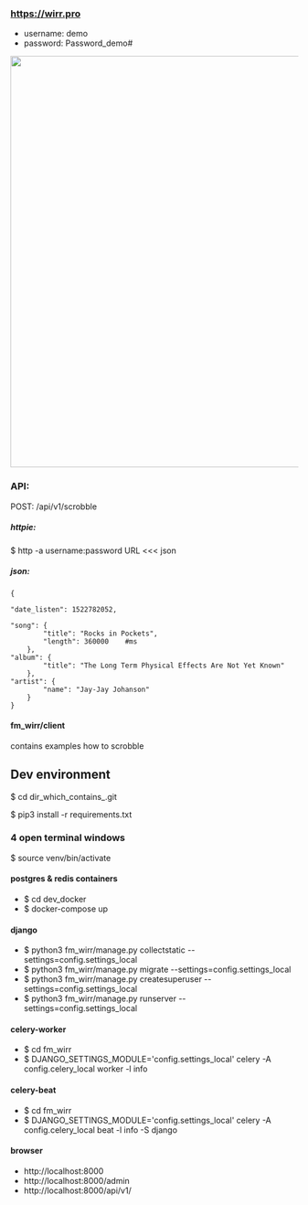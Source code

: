 ### https://wirr.pro
 - username: demo
 - password: Password_demo#

<img src="https://media.giphy.com/media/932H5rY7tC3RwkZBS8/giphy.gif" width="720" />

### API:
POST:
/api/v1/scrobble

##### httpie:

$ http -a username:password URL <<< json

##### json:

    {

    "date_listen": 1522782052,

    "song": {
            "title": "Rocks in Pockets",
            "length": 360000    #ms
        },
    "album": {
            "title": "The Long Term Physical Effects Are Not Yet Known"
        },
    "artist": {
            "name": "Jay-Jay Johanson"
        }
    }

#### fm_wirr/client
contains examples how to scrobble

## Dev environment
$ cd dir_which_contains_.git

$ pip3 install -r requirements.txt

### 4 open terminal windows
$ source venv/bin/activate

#### postgres & redis containers
- $ cd dev_docker
- $ docker-compose up

#### django
- $ python3 fm_wirr/manage.py collectstatic --settings=config.settings_local
- $ python3 fm_wirr/manage.py migrate --settings=config.settings_local
- $ python3 fm_wirr/manage.py createsuperuser --settings=config.settings_local
- $ python3 fm_wirr/manage.py runserver --settings=config.settings_local

#### celery-worker
- $ cd fm_wirr
- $ DJANGO_SETTINGS_MODULE='config.settings_local' celery -A config.celery_local worker -l info

#### celery-beat
- $ cd fm_wirr
- $ DJANGO_SETTINGS_MODULE='config.settings_local' celery -A config.celery_local beat -l info -S django

#### browser
- http://localhost:8000
- http://localhost:8000/admin
- http://localhost:8000/api/v1/


